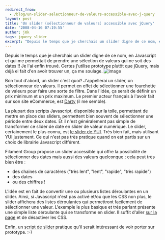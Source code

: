 ```yaml
---
redirect_from:
  - /blog/un-slider-selectionneur-de-valeurs-accessible-avec-j-query
layout: post
title: 'Un slider (sélectionneur de valeurs) accessible avec jQuery'
date: '2008-04-16 07:19:55'
author: j0k
tags: jquery slider
excerpt: "Depuis le temps que je cherchais un slider digne de ce nom, en Javascript et qui me permettait de prendre une sélection de valeurs qui ne soit des dates !! Je l'ai enfin trouvé. Certes j'utilise prototype plutôt que jQuery, mais déjà el fait d'en avoir trouver un, ça me soulage.     \n )   \n  \nBon tout d'abord, un slider c'est quoi?  \n     …"
---
```


Depuis le temps que je cherchais un slider digne de ce nom, en Javascript et qui me permettait de prendre une sélection de valeurs qui ne soit des dates !! Je l'ai enfin trouvé. Certes j'utilise prototype plutôt que jQuery, mais déjà el fait d'en avoir trouver un, ça me soulage.
 ![image](https://kwout.com/cutout/n/w2/mv/7gy_bor_rou_f4f4f4.jpg)

Bon tout d'abord, un slider c'est quoi?   J'appellerai un slider, un sélectionneur de valeurs. Il permet en effet de sélectionner une fourchette de valeurs pour faire une sorte de filtre. Dans l'idée, ça serait de définir un prix minimum et un prix maximum. Le premier acteur français à l'avoir fait sur son site eCommerce, est [Darty](http://www.darty.com/nav/achat/telephonie/telephonie_mobile/telephone_portable/guide.html) (il me semble).

La plupart des scripts Javascript, disponible sur la toile, permettant de mettre en place des sliders, permettent bien souvent de sélectionner une période entre deux dates. Et il n'est généralement pas simple de transformer ce slider de date en slider de valeur numérique. Le slider, certainement le plus connu, est [le slider de YUI](http://developer.yahoo.com/yui/examples/slider/slider_dual_with_highlight.html). Très bien fait, mais utilisant YUI justement. Ce qui n'est pas très pratique quand on est partis sur un choix de librairie Javascript différent.

Filament Group propose un slider accessible qui offre la possibilité de sélectionner des dates mais aussi des valeurs quelconque ; cela peut très bien être :

* des chaines de caractères ("très lent", "lent", "rapide", "très rapide")
* des dates
* ou des chiffres !

L'idée est en fait de convertir une ou plusieurs listes déroulantes en un slider. Ainsi, si Javascript n'est pas activé et/ou que les CSS non plus, le slider affichera des listes déroulantes qui permettront facilement de sélectionner une valeur.   L'exemple le plus basique et très parlant présente une simple liste déroulante qui se transforme en slider. Il suffit d'aller [sur la page](http://www.filamentgroup.com/examples/slider/) et de désactiver les CSS.

Enfin, un [script de slider](http://www.filamentgroup.com/lab/developing_an_accessible_slider/) pratique qu'il serait intéressant de voir porter sur prototype. :-)
